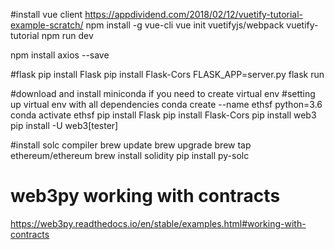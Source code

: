 
#install vue client
https://appdividend.com/2018/02/12/vuetify-tutorial-example-scratch/
npm install -g vue-cli
vue init vuetifyjs/webpack vuetify-tutorial
npm run dev

npm install axios --save


#flask
pip install Flask
pip install Flask-Cors
FLASK_APP=server.py flask run

#download and install miniconda if you need to create virtual env
#setting up virtual env with all dependencies
conda create --name ethsf python=3.6
conda activate ethsf
pip install Flask
pip install Flask-Cors
pip install web3
pip install -U web3[tester]

#install solc compiler
brew update
brew upgrade
brew tap ethereum/ethereum
brew install solidity
pip install py-solc


# web3py working with contracts
https://web3py.readthedocs.io/en/stable/examples.html#working-with-contracts